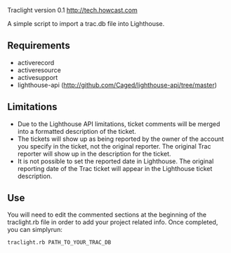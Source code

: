 Traclight 
version 0.1
http://tech.howcast.com

A simple script to import a trac.db file into Lighthouse.


## Requirements
- activerecord
- activeresource
- activesupport
- lighthouse-api (http://github.com/Caged/lighthouse-api/tree/master)

## Limitations
- Due to the Lighthouse API limitations, ticket comments will be merged into a formatted description of the ticket.
- The tickets will show up as being reported by the owner of the account you specify in the ticket, not the original reporter. The original Trac reporter will show up in the description for the ticket.
- It is not possible to set the reported date in Lighthouse. The original reporting date of the Trac ticket will appear in the Lighthouse ticket description.

## Use

You will need to edit the commented sections at the beginning of the traclight.rb file in order to add your project related info. Once completed, you can simplyrun:

    traclight.rb PATH_TO_YOUR_TRAC_DB


